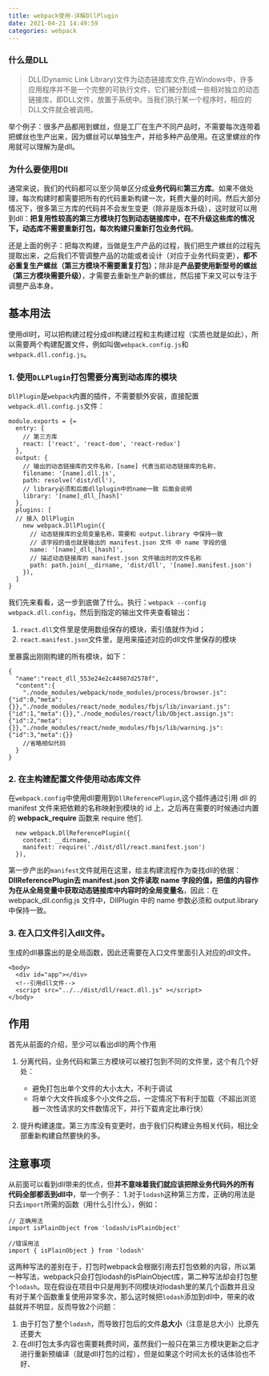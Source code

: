 ```yaml
---
title: webpack使用-详解DllPlugin
date: 2021-04-21 14:49:59
categories: webpack
---
```

### 什么是DLL

> DLL(Dynamic Link Library)文件为动态链接库文件,在Windows中，许多应用程序并不是一个完整的可执行文件，它们被分割成一些相对独立的动态链接库，即DLL文件，放置于系统中。当我们执行某一个程序时，相应的DLL文件就会被调用。

举个例子：很多产品都用到螺丝，但是工厂在生产不同产品时，不需要每次连带着把螺丝也生产出来，因为螺丝可以单独生产，并给多种产品使用。在这里螺丝的作用就可以理解为是dll。

### 为什么要使用Dll

通常来说，我们的代码都可以至少简单区分成**业务代码**和**第三方库**。如果不做处理，每次构建时都需要把所有的代码重新构建一次，耗费大量的时间。然后大部分情况下，很多第三方库的代码并不会发生变更（除非是版本升级），这时就可以用到dll：**把复用性较高的第三方模块打包到动态链接库中，在不升级这些库的情况下，动态库不需要重新打包，每次构建只重新打包业务代码**。

还是上面的例子：把每次构建，当做是生产产品的过程，我们把生产螺丝的过程先提取出来，之后我们不管调整产品的功能或者设计（对应于业务代码变更），**都不必重复生产螺丝（第三方模块不需要重复打包）**；除非是**产品要使用新型号的螺丝（第三方模块需要升级）**，才需要去重新生产新的螺丝，然后接下来又可以专注于调整产品本身。

## 基本用法

使用dll时，可以把构建过程分成dll构建过程和主构建过程（实质也就是如此），所以需要两个构建配置文件，例如叫做`webpack.config.js`和`webpack.dll.config.js`。

### 1\. 使用`DLLPlugin`打包需要分离到动态库的模块

`DllPlugin`是`webpack`内置的插件，不需要额外安装，直接配置`webpack.dll.config.js`文件：

```
module.exports = {=
  entry: {
    // 第三方库
    react: ['react', 'react-dom', 'react-redux']
  },
  output: {
    // 输出的动态链接库的文件名称，[name] 代表当前动态链接库的名称，
    filename: '[name].dll.js',
    path: resolve('dist/dll'),
    // library必须和后面dllplugin中的name一致 后面会说明
    library: '[name]_dll_[hash]'
  },
  plugins: [
  // 接入 DllPlugin
    new webpack.DllPlugin({
      // 动态链接库的全局变量名称，需要和 output.library 中保持一致
      // 该字段的值也就是输出的 manifest.json 文件 中 name 字段的值
      name: '[name]_dll_[hash]',
      // 描述动态链接库的 manifest.json 文件输出时的文件名称
      path: path.join(__dirname, 'dist/dll', '[name].manifest.json')
    }),
  ]
}
```

我们先来看看，这一步到底做了什么。执行：`webpack --config webpack.dll.config`，然后到指定的输出文件夹查看输出：

1.  `react.dll`文件里是使用数组保存的模块，索引值就作为id；
2.  `react.manifest.json`文件里，是用来描述对应的dll文件里保存的模块

里暴露出刚刚构建的所有模块，如下：

```
{
  "name":"react_dll_553e24e2c44987d2578f",
  "content":{
    "./node_modules/webpack/node_modules/process/browser.js":{"id":0,"meta":{}},"./node_modules/react/node_modules/fbjs/lib/invariant.js":{"id":1,"meta":{}},"./node_modules/react/lib/Object.assign.js":{"id":2,"meta":{}},"./node_modules/react/node_modules/fbjs/lib/warning.js":{"id":3,"meta":{}}
    //省略相似代码
  }
}
```

### 2\. 在主构建配置文件使用动态库文件

在`webpack.config`中使用dll要用到`DllReferencePlugin`,这个插件通过引用 dll 的 manifest 文件来把依赖的名称映射到模块的 id 上，之后再在需要的时候通过内置的 **webpack_require** 函数来 require 他们.

```
  new webpack.DllReferencePlugin({
    context: __dirname,
    manifest: require('./dist/dll/react.manifest.json')
  }),
```

第一步产出的`manifest`文件就用在这里，给主构建流程作为查找dll的依据：**DllReferencePlugin去 manifest.json 文件读取 name 字段的值，把值的内容作为在从全局变量中获取动态链接库中内容时的全局变量名**，因此：在 webpack_dll.config.js 文件中，DllPlugin 中的 name 参数必须和 output.library 中保持一致。

### 3\. 在入口文件引入dll文件。

生成的dll暴露出的是全局函数，因此还需要在入口文件里面引入对应的dll文件。

```
<body>
  <div id="app"></div>
  <!--引用dll文件-->
  <script src="../../dist/dll/react.dll.js" ></script>
</body>
```

## 作用

首先从前面的介绍，至少可以看出dll的两个作用

1.  分离代码，业务代码和第三方模块可以被打包到不同的文件里，这个有几个好处：

    *   避免打包出单个文件的大小太大，不利于调试
    *   将单个大文件拆成多个小文件之后，一定情况下有利于加载（不超出浏览器一次性请求的文件数情况下，并行下载肯定比串行快）
2.  提升构建速度。第三方库没有变更时，由于我们只构建业务相关代码，相比全部重新构建自然要快的多。

## 注意事项

从前面可以看到dll带来的优点，但**并不意味着我们就应该把除业务代码外的所有代码全部都丢到dll中**，举一个例子：
1.对于`lodash`这种第三方库，正确的用法是只去`import`所需的函数（用什么引什么），例如：

```
// 正确用法
import isPlainObject from 'lodash/isPlainObject'

//错误用法
import { isPlainObject } from 'lodash'
```

这两种写法的差别在于，打包时webpack会根据引用去打包依赖的内容，所以第一种写法，webpack只会打包lodash的isPlainObject库，第二种写法却会打包整个`lodash`。现在假设在项目中只是用到不同模块对lodash里的某几个函数并且没有对于某个函数重复使用非常多次，那么这时候把`lodash`添加到dll中，带来的收益就并不明显，反而导致2个问题：

1.  由于打包了整个`lodash`，而导致打包后的文件**总大小**（注意是总大小）比原先还要大
2.  在dll打包太多内容也需要耗费时间，虽然我们一般只在第三方模块更新之后才进行重新预编译（就是dll打包的过程），但是如果这个时间太长的话体验也不好、


